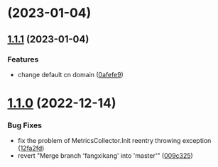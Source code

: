 # [](https://code.byted.org/byteair/volcengine-sdk-java-rec/compare/v1.1.1...v) (2023-01-04)



## [1.1.1](https://code.byted.org/byteair/volcengine-sdk-java-rec/compare/v1.1.0...v1.1.1) (2023-01-04)


### Features

* change default cn domain ([0afefe9](https://code.byted.org/byteair/volcengine-sdk-java-rec/commits/0afefe9233602d9ece473d012f4f32b83b0e8686))



# [1.1.0](https://code.byted.org/byteair/volcengine-sdk-java-rec/compare/009c32506f7807b7991199d94be903826c015255...v1.1.0) (2022-12-14)


### Bug Fixes

* fix the problem of MetricsCollector.Init reentry throwing exception ([12fa2fd](https://code.byted.org/byteair/volcengine-sdk-java-rec/commits/12fa2fdc2eea71f9fe36f59784a0fbb7571902d9))
* revert "Merge branch 'fangxikang' into 'master'" ([009c325](https://code.byted.org/byteair/volcengine-sdk-java-rec/commits/009c32506f7807b7991199d94be903826c015255))



